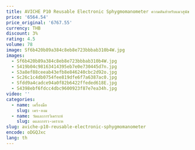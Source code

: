 ```yaml
---
title: AVICHE P10 Reusable Electronic Sphygmomanometer ความดันสําหรับแมวสุนัข 6 Cuffs Veterinary อุปกรณ์สําหรับสัตว์เลี้ยง
price: '6564.54'
price_original: '6767.55'
currency: THB
discount: 3%
rating: 4.5
volume: 78
image: Sf6b420b89a384c8eb8e723bbbab310b4W.jpg
images:
  - Sf6b420b89a384c8eb8e723bbbab310b4W.jpg
  - S419b04c98163414395eb7e0e730445d7n.jpg
  - S3a8ef88ceeab43efb8e846240cbc2d92o.jpg
  - Sc26c1c4db0754fee819dfe6f7a6387ac0.jpg
  - Sfdd9a4cadce94a0f82b6422ffeded618E.jpg
  - S4398ebf6fdcc4dbc9600923f87e7ea34h.jpg
video: ''
categories:
  - name: เครื่องมือ
    slug: เคร-องม
  - name: วัดและการวิเคราะห์
    slug: ดและการว-เคราะห
slug: aviche-p10-reusable-electronic-sphygmomanometer
encode: oDGQJxc
lang: th
---
```

  
